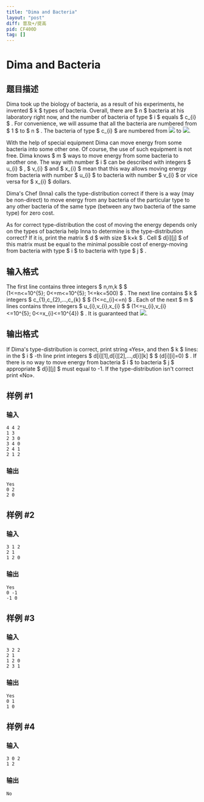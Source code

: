 ```yaml
---
title: "Dima and Bacteria"
layout: "post"
diff: 普及+/提高
pid: CF400D
tag: []
---
```


# Dima and Bacteria

## 题目描述

Dima took up the biology of bacteria, as a result of his experiments, he invented $ k $ types of bacteria. Overall, there are $ n $ bacteria at his laboratory right now, and the number of bacteria of type $ i $ equals $ c_{i} $ . For convenience, we will assume that all the bacteria are numbered from $ 1 $ to $ n $ . The bacteria of type $ c_{i} $ are numbered from ![](https://cdn.luogu.com.cn/upload/vjudge_pic/CF400D/982a571b1865821e9e229719b32d90deaece954a.png) to ![](https://cdn.luogu.com.cn/upload/vjudge_pic/CF400D/cadef4f1e0deb44673d0bf224d83a90828e59d96.png).

With the help of special equipment Dima can move energy from some bacteria into some other one. Of course, the use of such equipment is not free. Dima knows $ m $ ways to move energy from some bacteria to another one. The way with number $ i $ can be described with integers $ u_{i} $ , $ v_{i} $ and $ x_{i} $ mean that this way allows moving energy from bacteria with number $ u_{i} $ to bacteria with number $ v_{i} $ or vice versa for $ x_{i} $ dollars.

Dima's Chef (Inna) calls the type-distribution correct if there is a way (may be non-direct) to move energy from any bacteria of the particular type to any other bacteria of the same type (between any two bacteria of the same type) for zero cost.

As for correct type-distribution the cost of moving the energy depends only on the types of bacteria help Inna to determine is the type-distribution correct? If it is, print the matrix $ d $ with size $ k×k $ . Cell $ d[i][j] $ of this matrix must be equal to the minimal possible cost of energy-moving from bacteria with type $ i $ to bacteria with type $ j $ .

## 输入格式

The first line contains three integers $ n,m,k $ $ (1<=n<=10^{5}; 0<=m<=10^{5}; 1<=k<=500) $ . The next line contains $ k $ integers $ c_{1},c_{2},...,c_{k} $ $ (1<=c_{i}<=n) $ . Each of the next $ m $ lines contains three integers $ u_{i},v_{i},x_{i} $ $ (1<=u_{i},v_{i}<=10^{5}; 0<=x_{i}<=10^{4}) $ . It is guaranteed that ![](https://cdn.luogu.com.cn/upload/vjudge_pic/CF400D/31b6f8aa1e4750c940bc1c186a5143544e1a885a.png).

## 输出格式

If Dima's type-distribution is correct, print string «Yes», and then $ k $ lines: in the $ i $ -th line print integers $ d[i][1],d[i][2],...,d[i][k] $ $ (d[i][i]=0) $ . If there is no way to move energy from bacteria $ i $ to bacteria $ j $ appropriate $ d[i][j] $ must equal to -1. If the type-distribution isn't correct print «No».

## 样例 #1

### 输入

```
4 4 2
1 3
2 3 0
3 4 0
2 4 1
2 1 2

```

### 输出

```
Yes
0 2
2 0

```

## 样例 #2

### 输入

```
3 1 2
2 1
1 2 0

```

### 输出

```
Yes
0 -1
-1 0

```

## 样例 #3

### 输入

```
3 2 2
2 1
1 2 0
2 3 1

```

### 输出

```
Yes
0 1
1 0

```

## 样例 #4

### 输入

```
3 0 2
1 2

```

### 输出

```
No

```

